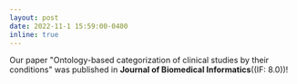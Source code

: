 ```yaml
---
layout: post
date: 2022-11-1 15:59:00-0400
inline: true
---
```


Our paper "Ontology-based categorization of clinical studies by their conditions" was published in __Journal of Biomedical Informatics__((IF: 8.0))!

